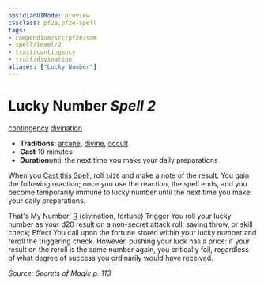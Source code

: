 ```yaml
---
obsidianUIMode: preview
cssclass: pf2e,pf2e-spell
tags:
- compendium/src/pf2e/som
- spell/level/2
- trait/contingency
- trait/divination
aliases: ["Lucky Number"]
---
```

# Lucky Number *Spell 2*   
[contingency](/rules/traits/contingency-som.md)  [divination](/rules/traits/divination.md)  

- **Traditions**: [arcane](/rules/traits/arcane.md), [divine](/rules/traits/divine.md), [occult](/rules/traits/occult.md)
- **Cast** 10 minutes 
- **Duration**until the next time you make your daily preparations

When you [Cast this Spell](/rules/actions/cast-a-spell.md), roll `1d20` and make a note of the result. You gain the following reaction; once you use the reaction, the spell ends, and you become temporarily immune to lucky number until the next time you make your daily preparations.

That's My Number! [R](/rules/core-rulebook/chapter-9-playing-the-game.md#Actions "Reaction") (divination, fortune) Trigger You roll your lucky number as your d20 result on a non-secret attack roll, saving throw, or skill check; Effect You call upon the fortune stored within your lucky number and reroll the triggering check. However, pushing your luck has a price: if your result on the reroll is the same number again, you critically fail, regardless of what degree of success you ordinarily would have received.

*Source: Secrets of Magic p. 113*